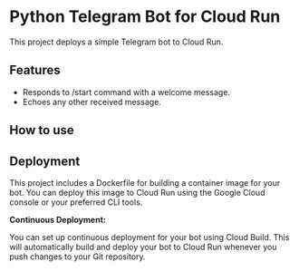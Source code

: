 # Python Telegram Bot for Cloud Run

This project deploys a simple Telegram bot to Cloud Run.

## Features

* Responds to /start command with a welcome message.
* Echoes any other received message.

## How to use


## Deployment

This project includes a Dockerfile for building a container image for your bot. You can deploy this image to Cloud Run using the Google Cloud console or your preferred CLI tools.

**Continuous Deployment:**

You can set up continuous deployment for your bot using Cloud Build. This will automatically build and deploy your bot to Cloud Run whenever you push changes to your Git repository.
